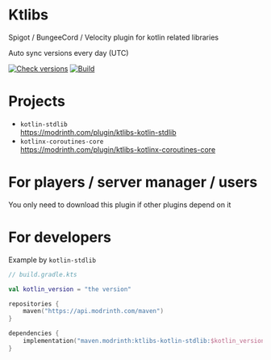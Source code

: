 # Ktlibs

Spigot / BungeeCord / Velocity plugin for kotlin related libraries

Auto sync versions every day (UTC)

[![Check versions](https://github.com/kotlin-libs-mcplg/ktlibs/actions/workflows/check.yml/badge.svg)](https://github.com/kotlin-libs-mcplg/ktlibs/actions/workflows/check.yml)
[![Build](https://github.com/kotlin-libs-mcplg/ktlibs/actions/workflows/build.yml/badge.svg)](https://github.com/kotlin-libs-mcplg/ktlibs/actions/workflows/build.yml)

# Projects

- `kotlin-stdlib`  
  https://modrinth.com/plugin/ktlibs-kotlin-stdlib
- `kotlinx-coroutines-core`  
  https://modrinth.com/plugin/ktlibs-kotlinx-coroutines-core

# For players / server manager / users

You only need to download this plugin if other plugins depend on it

# For developers

Example by `kotlin-stdlib`

```kts
// build.gradle.kts

val kotlin_version = "the version"

repositories {
    maven("https://api.modrinth.com/maven")
}

dependencies {
    implementation("maven.modrinth:ktlibs-kotlin-stdlib:$kotlin_version")
}

```
